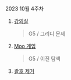 2023 10월 4주차

1. [강의실](https://www.acmicpc.net/problem/1374)
   > G5 / 그리디 문제
2. [Moo 게임](https://www.acmicpc.net/problem/5904)
   > G5 / 이진 탐색
3. [괄호 제거](https://www.acmicpc.net/problem/2800)

